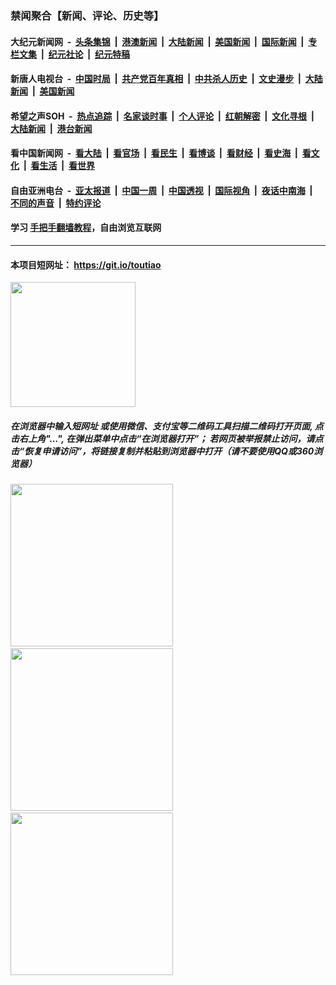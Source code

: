 ### 禁闻聚合【新闻、评论、历史等】

#### 大纪元新闻网 &nbsp;-&nbsp; [头条集锦](indexes/E头条集锦.md?t=03030402) &nbsp;|&nbsp; [港澳新闻](indexes/E港澳新闻.md?t=03030402)  &nbsp;|&nbsp; [大陆新闻](indexes/E大陆新闻.md?t=03030402) &nbsp;|&nbsp; [美国新闻](indexes/E美国新闻.md?t=03030402) &nbsp;|&nbsp; [国际新闻](indexes/E国际新闻.md?t=03030402) &nbsp;|&nbsp; [专栏文集](indexes/E专栏文集.md?t=03030402) &nbsp;|&nbsp; [纪元社论](indexes/E纪元社论.md?t=03030402) &nbsp;|&nbsp; [纪元特稿](indexes/E纪元特稿.md?t=03030402) 

#### 新唐人电视台 &nbsp;-&nbsp; [中国时局](indexes/N中国时局.md?t=03030402) &nbsp;|&nbsp; [共产党百年真相](indexes/N共产党百年真相.md?t=03030402) &nbsp;|&nbsp; [中共杀人历史](indexes/N中共杀人历史.md?t=03030402) &nbsp;|&nbsp; [文史漫步](indexes/N文史漫步.md?t=03030402) &nbsp;|&nbsp; [大陆新闻](indexes/N大陆新闻.md?t=03030402) &nbsp;|&nbsp; [美国新闻](indexes/N美国新闻.md?t=03030402)

#### 希望之声SOH &nbsp;-&nbsp; [热点追踪](indexes/H热点追踪.md?t=03030402) &nbsp;|&nbsp; [名家谈时事](indexes/H名家谈时事.md?t=03030402) &nbsp;|&nbsp; [个人评论](indexes/H个人评论.md?t=03030402)  &nbsp;|&nbsp; [红朝解密](indexes/H红朝解密.md?t=03030402) &nbsp;|&nbsp; [文化寻根](indexes/H文化寻根.md?t=03030402) &nbsp;|&nbsp; [大陆新闻](indexes/H大陆新闻.md?t=03030402) &nbsp;|&nbsp; [港台新闻](indexes/H港台新闻.md?t=03030402)

#### 看中国新闻网 &nbsp;-&nbsp; [看大陆](indexes/S看大陆.md?t=03030402) &nbsp;|&nbsp; [看官场](indexes/S看官场.md?t=03030402) &nbsp;|&nbsp; [看民生](indexes/S看民生.md?t=03030402)  &nbsp;|&nbsp; [看博谈](indexes/S看博谈.md?t=03030402) &nbsp;|&nbsp; [看财经](indexes/S看财经.md?t=03030402) &nbsp;|&nbsp; [看史海](indexes/S看史海.md?t=03030402) &nbsp;|&nbsp; [看文化](indexes/S看文化.md?t=03030402) &nbsp;|&nbsp; [看生活](indexes/S看生活.md?t=03030402) &nbsp;|&nbsp; [看世界](indexes/S看世界.md?t=03030402)

#### 自由亚洲电台 &nbsp;-&nbsp; [亚太报道](indexes/R亚太报道.md?t=03030402) &nbsp;|&nbsp; [中国一周](indexes/R中国一周.md?t=03030402) &nbsp;|&nbsp; [中国透视](indexes/R中国透视.md?t=03030402)  &nbsp;|&nbsp; [国际视角](indexes/R国际视角.md?t=03030402) &nbsp;|&nbsp; [夜话中南海](indexes/R夜话中南海.md?t=03030402) &nbsp;|&nbsp; [不同的声音](indexes/R不同的声音.md?t=03030402) &nbsp;|&nbsp; [特约评论](indexes/R特约评论.md?t=03030402)

#### 学习 [手把手翻墙教程](https://github.com/gfw-breaker/guides/wiki)，自由浏览互联网

----

#### 本项目短网址： https://git.io/toutiao
<img src="https://raw.githubusercontent.com/gfw-breaker/banned-news/master/scripts/img/qr.png" width="200px"/>  

##### 在浏览器中输入短网址 或使用微信、支付宝等二维码工具扫描二维码打开页面, 点击右上角"...", 在弹出菜单中点击“在浏览器打开”； 若网页被举报禁止访问，请点击“恢复申请访问”，将链接复制并粘贴到浏览器中打开（请不要使用QQ或360浏览器）

<img src="https://raw.githubusercontent.com/gfw-breaker/banned-news/master/scripts/img/1.png" width="260px"/> &nbsp; <img src="https://raw.githubusercontent.com/gfw-breaker/banned-news/master/scripts/img/2.png" width="260px"/> &nbsp; <img src="https://raw.githubusercontent.com/gfw-breaker/banned-news/master/scripts/img/3.png" width="260px"/>
